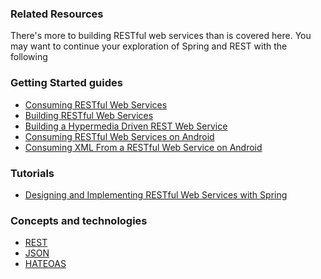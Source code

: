 ### Related Resources

There's more to building RESTful web services than is covered here. You may want to continue your exploration of Spring and REST with the following

### Getting Started guides

* [Consuming RESTful Web Services][gs-consuming-rest]
* [Building RESTful Web Services][gs-rest-service]
* [Building a Hypermedia Driven REST Web Service][gs-rest-hateoas]
* [Consuming RESTful Web Services on Android][gs-consuming-rest-android]
* [Consuming XML From a RESTful Web Service on Android][gs-consuming-rest-xml-android]

[gs-consuming-rest]: /guides/gs/consuming-rest/
[gs-rest-service]: /guides/gs/rest-service
[gs-consuming-rest-android]: /guides/gs/consuming-rest-android/
[gs-rest-hateoas]: /guides/gs/rest-hateoas/
[gs-consuming-rest-xml-android]: /guides/gs/consuming-rest-xml-android/

### Tutorials

* [Designing and Implementing RESTful Web Services with Spring][tut-rest]

[tut-rest]: /guides/tutorials/rest

### Concepts and technologies

* [REST][u-rest]
* [JSON][u-json]
* [HATEOAS][u-hateoas]

[u-rest]: /understanding/REST
[u-json]: /understanding/JSON
[u-hateoas]: /understanding/HATEOAS

